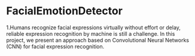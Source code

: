 # FacialEmotionDetector
1.Humans recognize facial expressions virtually without effort or delay, reliable expression recognition by machine is still a challenge. In this project, we present an approach based on Convolutional Neural Networks (CNN) for facial expression recognition.
